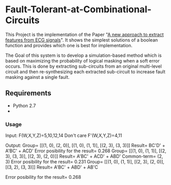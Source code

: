 # Fault-Tolerant-at-Combinational-Circuits
This Project is the implementation of the Paper "[A new approach to extract features from ECG signals](https://ieeexplore.ieee.org/document/7391944)". It shows the simplest solutions of a boolean function and provides which one is best for implementation. 

The Goal of this system is to develop a simulation-based method which is based on maximizing the probability of logical masking when a soft error occurs. This is done by extracting sub-circuits from an original multi-level circuit and then re-synthesizing each extracted sub-circuit to increase fault masking against a single fault.

## Requirements 
* Python 2.7 
* 
### Usage
Input: F(W,X,Y,Z)=5,10,12,14
Don't care F'(W,X,Y,Z)=4,11

Output:
Group= [[(1, 0), (2, 0)], [(1, 0), (1, 1)], [(2, 3), (3, 3)]]
Result= BC'D' + A'BC' + ACD'
Error posibility for the result= 0.268
Group= [[(1, 0), (1, 1)], [(2, 3), (3, 3)], [(2, 3), (2, 0)]]
Result= A'BC' + ACD' + ABD'
Common-term= (2, 3)
Error posibility for the result= 0.231
Group= [[(1, 0), (1, 1)], [(2, 3), (2, 0)], [(3, 2), (3, 3)]]
Result= A'BC' + ABD' + AB'C

Error posibility for the result= 0.268
